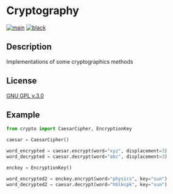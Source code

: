 # Cryptography

[![main](https://github.com/jvscursulim/cryptography/actions/workflows/ci.yml/badge.svg?branch=main)](https://github.com/jvscursulim/cryptography/actions/workflows/ci.yml)
[![black](https://img.shields.io/badge/code%20style-black-000000.svg)](https://github.com/psf/black)

## Description

Implementations of some cryptographics methods

## License

[GNU GPL v.3.0](https://github.com/jvscursulim/cryptography/LICENSE)

## Example

```python
from crypto import CaesarCipher, EncryptionKey

caesar = CaesarCipher()

word_encrypted = caesar.encrypt(word="xyz", displacement=3)
word_decrypted = caesar.decrypt(word="abc", displacement=3)

enckey = EncryptionKey()

word_encrypted2 = enckey.encrypt(word="physics", key="sun")
word_decrypted2 = caesar.decrypt(word="hblkcpk", key="sun")
```
